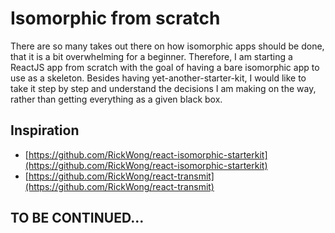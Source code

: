 # Isomorphic from scratch

There are so many takes out there on how isomorphic apps should be done, that it is a bit overwhelming for a beginner.
Therefore, I am starting a ReactJS app from scratch with the goal of having a bare isomorphic app to use as a skeleton.
Besides having yet-another-starter-kit, I would like to take it step by step and understand the decisions I am making on the way, rather than getting everything as a given black box.

## Inspiration

* [https://github.com/RickWong/react-isomorphic-starterkit](https://github.com/RickWong/react-isomorphic-starterkit)
* [https://github.com/RickWong/react-transmit](https://github.com/RickWong/react-transmit)

## TO BE CONTINUED...